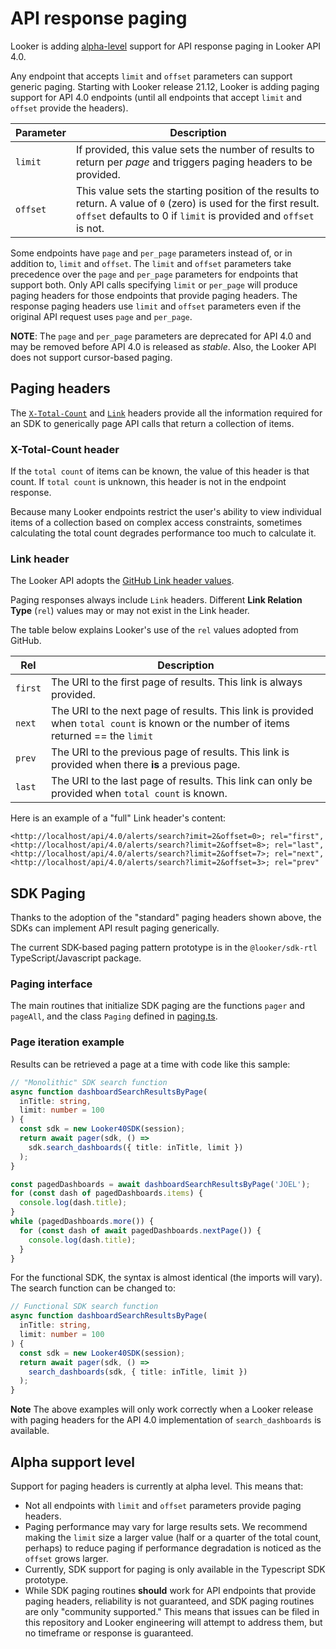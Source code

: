# API response paging

Looker is adding [alpha-level](#alpha-support-level) support for API response paging in Looker API 4.0.

Any endpoint that accepts `limit` and `offset` parameters can support generic paging. Starting with Looker release 21.12, Looker is adding paging support for API 4.0 endpoints (until all endpoints that accept `limit` and `offset` provide the headers).

| Parameter | Description                                                                                                                                                                            |
| --------- | -------------------------------------------------------------------------------------------------------------------------------------------------------------------------------------- |
| `limit`   | If provided, this value sets the number of results to return per _page_ and triggers paging headers to be provided.                                                                    |
| `offset`  | This value sets the starting position of the results to return. A value of `0` (zero) is used for the first result. `offset` defaults to 0 if `limit` is provided and `offset` is not. |

Some endpoints have `page` and `per_page` parameters instead of, or in addition to, `limit` and `offset`. The `limit` and `offset` parameters take precedence over the `page` and `per_page` parameters for endpoints that support both.
Only API calls specifying `limit` or `per_page` will produce paging headers for those endpoints that provide paging headers. The response paging headers use `limit` and `offset` parameters even if the original API request uses `page` and `per_page`.

**NOTE**: The `page` and `per_page` parameters are deprecated for API 4.0 and may be removed before API 4.0 is released as _stable_. Also, the Looker API does not support cursor-based paging.

## Paging headers

The [`X-Total-Count`](https://stackoverflow.com/a/43968710) and [`Link`](https://datatracker.ietf.org/doc/html/rfc5988) headers provide all the information required for an SDK to generically page API calls that return a collection of items.

### X-Total-Count header

If the `total count` of items can be known, the value of this header is that count. If `total count` is unknown, this header is not in the endpoint response.

Because many Looker endpoints restrict the user's ability to view individual items of a collection based on complex access constraints, sometimes calculating the total count degrades performance too much to calculate it.

### Link header

The Looker API adopts the [GitHub Link header values](https://docs.github.com/en/rest/overview/resources-in-the-rest-api#link-header).

Paging responses always include `Link` headers. Different **Link Relation Type** (`rel`) values may or may not exist in the Link header.

The table below explains Looker's use of the `rel` values adopted from GitHub.

| Rel     | Description                                                                                                                           |
| ------- | ------------------------------------------------------------------------------------------------------------------------------------- |
| `first` | The URI to the first page of results. This link is always provided.                                                                   |
| `next`  | The URI to the next page of results. This link is provided when `total count` is known or the number of items returned == the `limit` |
| `prev`  | The URI to the previous page of results. This link is provided when there **is** a previous page.                                     |
| `last`  | The URI to the last page of results. This link can only be provided when `total count` is known.                                      |

Here is an example of a "full" Link header's content:

```
<http://localhost/api/4.0/alerts/search?imit=2&offset=0>; rel="first",
<http://localhost/api/4.0/alerts/search?limit=2&offset=8>; rel="last",
<http://localhost/api/4.0/alerts/search?limit=2&offset=7>; rel="next",
<http://localhost/api/4.0/alerts/search?limit=2&offset=3>; rel="prev"
```

## SDK Paging

Thanks to the adoption of the "standard" paging headers shown above, the SDKs can implement API result paging generically.

The current SDK-based paging pattern prototype is in the `@looker/sdk-rtl` TypeScript/Javascript package.

### Paging interface

The main routines that initialize SDK paging are the functions `pager` and `pageAll`, and the class `Paging` defined in [paging.ts](../packages/sdk-rtl/src/paging.ts).

### Page iteration example

Results can be retrieved a page at a time with code like this sample:

```ts
// "Monolithic" SDK search function
async function dashboardSearchResultsByPage(
  inTitle: string,
  limit: number = 100
) {
  const sdk = new Looker40SDK(session);
  return await pager(sdk, () =>
    sdk.search_dashboards({ title: inTitle, limit })
  );
}

const pagedDashboards = await dashboardSearchResultsByPage('JOEL');
for (const dash of pagedDashboards.items) {
  console.log(dash.title);
}
while (pagedDashboards.more()) {
  for (const dash of await pagedDashboards.nextPage()) {
    console.log(dash.title);
  }
}
```

For the functional SDK, the syntax is almost identical (the imports will vary). The search function can be changed to:

```ts
// Functional SDK search function
async function dashboardSearchResultsByPage(
  inTitle: string,
  limit: number = 100
) {
  const sdk = new Looker40SDK(session);
  return await pager(sdk, () =>
    search_dashboards(sdk, { title: inTitle, limit })
  );
}
```

**Note** The above examples will only work correctly when a Looker release with paging headers for the API 4.0 implementation of `search_dashboards` is available.

## Alpha support level

Support for paging headers is currently at alpha level. This means that:

- Not all endpoints with `limit` and `offset` parameters provide paging headers.
- Paging performance may vary for large results sets. We recommend making the `limit` size a larger value (half or a quarter of the total count, perhaps) to reduce paging if performance degradation is noticed as the `offset` grows larger.
- Currently, SDK support for paging is only available in the Typescript SDK prototype.
- While SDK paging routines **should** work for API endpoints that provide paging headers, reliability is not guaranteed, and SDK paging routines are only "community supported." This means that issues can be filed in this repository and Looker engineering will attempt to address them, but no timeframe or response is guaranteed.
